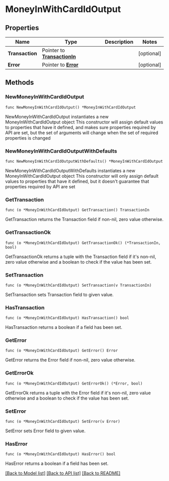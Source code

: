 # MoneyInWithCardIdOutput

## Properties

Name | Type | Description | Notes
------------ | ------------- | ------------- | -------------
**Transaction** | Pointer to [**TransactionIn**](TransactionIn.md) |  | [optional] 
**Error** | Pointer to [**Error**](Error.md) |  | [optional] 

## Methods

### NewMoneyInWithCardIdOutput

`func NewMoneyInWithCardIdOutput() *MoneyInWithCardIdOutput`

NewMoneyInWithCardIdOutput instantiates a new MoneyInWithCardIdOutput object
This constructor will assign default values to properties that have it defined,
and makes sure properties required by API are set, but the set of arguments
will change when the set of required properties is changed

### NewMoneyInWithCardIdOutputWithDefaults

`func NewMoneyInWithCardIdOutputWithDefaults() *MoneyInWithCardIdOutput`

NewMoneyInWithCardIdOutputWithDefaults instantiates a new MoneyInWithCardIdOutput object
This constructor will only assign default values to properties that have it defined,
but it doesn't guarantee that properties required by API are set

### GetTransaction

`func (o *MoneyInWithCardIdOutput) GetTransaction() TransactionIn`

GetTransaction returns the Transaction field if non-nil, zero value otherwise.

### GetTransactionOk

`func (o *MoneyInWithCardIdOutput) GetTransactionOk() (*TransactionIn, bool)`

GetTransactionOk returns a tuple with the Transaction field if it's non-nil, zero value otherwise
and a boolean to check if the value has been set.

### SetTransaction

`func (o *MoneyInWithCardIdOutput) SetTransaction(v TransactionIn)`

SetTransaction sets Transaction field to given value.

### HasTransaction

`func (o *MoneyInWithCardIdOutput) HasTransaction() bool`

HasTransaction returns a boolean if a field has been set.

### GetError

`func (o *MoneyInWithCardIdOutput) GetError() Error`

GetError returns the Error field if non-nil, zero value otherwise.

### GetErrorOk

`func (o *MoneyInWithCardIdOutput) GetErrorOk() (*Error, bool)`

GetErrorOk returns a tuple with the Error field if it's non-nil, zero value otherwise
and a boolean to check if the value has been set.

### SetError

`func (o *MoneyInWithCardIdOutput) SetError(v Error)`

SetError sets Error field to given value.

### HasError

`func (o *MoneyInWithCardIdOutput) HasError() bool`

HasError returns a boolean if a field has been set.


[[Back to Model list]](../README.md#documentation-for-models) [[Back to API list]](../README.md#documentation-for-api-endpoints) [[Back to README]](../README.md)


